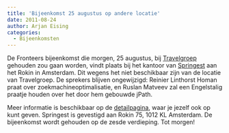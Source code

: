 ```yaml
---
title: 'Bijeenkomst 25 augustus op andere locatie'
date: 2011-08-24
author: Arjan Eising
categories:
  - Bijeenkomsten
---
```


De Fronteers bijeenkomst die morgen, 25 augustus, bij [Travelgroep](http://travelgroep.nl) gehouden zou gaan worden, vindt plaats bij het kantoor van [Springest](http://springest.nl) aan het Rokin in Amsterdam. Dit wegens het niet beschikbaar zijn van de locatie van Travelgroep. De sprekers blijven ongewijzigd: Reinier Linthorst Homan praat over zoekmachineoptimalisatie, en Ruslan Matveev zal een Engelstalig praatje houden over het door hem gebouwde jPath.

Meer informatie is beschikbaar op de [detailpagina](/bijeenkomsten/2011/travelgroep), waar je jezelf ook op kunt geven. Springest is gevestigd aan Rokin 75, 1012 KL Amsterdam. De bijeenkomst wordt gehouden op de zesde verdieping. Tot morgen!
